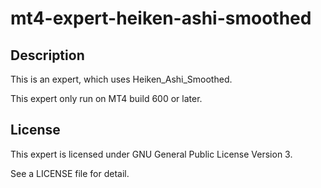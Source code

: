mt4-expert-heiken-ashi-smoothed
===============================

Description
--------------

This is an expert, which uses Heiken_Ashi_Smoothed.

This expert only run on MT4 build 600 or later.


License
----------

This expert is licensed under GNU General Public License Version 3.

See a LICENSE file for detail.
